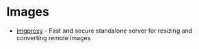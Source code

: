 # Images

- [imgproxy](https://github.com/DarthSim/imgproxy) - Fast and secure standalone server for resizing and converting remote images
